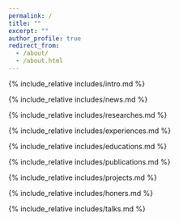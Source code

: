 ```yaml
---
permalink: /
title: ""
excerpt: ""
author_profile: true
redirect_from: 
  - /about/
  - /about.html
---
```


<span class='anchor' id='about-me'></span>
{% include_relative includes/intro.md %}

{% include_relative includes/news.md %}

{% include_relative includes/researches.md %}

{% include_relative includes/experiences.md %}

{% include_relative includes/educations.md %}

{% include_relative includes/publications.md %}

{% include_relative includes/projects.md %}

{% include_relative includes/honers.md %}

{% include_relative includes/talks.md %}


<script>
document.addEventListener("DOMContentLoaded", function() {
    const papers = document.querySelectorAll(".paper-box-text"); 
    let num = 1; // 从1开始
    papers.forEach(paper => {
        // 在第一个子元素前插入序号（数字和一个点）
        const firstChild = paper.firstElementChild;
        if (firstChild) {
            // 创建一个 span 来显示编号
            const numSpan = document.createElement("span");
            numSpan.textContent = num + ". ";
            numSpan.style.fontWeight = "bold";
            firstChild.insertAdjacentElement("afterbegin", numSpan);
            num++;
        }
    });
});
</script>



<script>
async function updateCitationNumbers() {
    try {
        console.log('开始加载引用数据...');
        
        // 使用绝对路径
        const response = await fetch('/google_scholar_crawler/results/gs_data.json');
        if (!response.ok) {
            throw new Error('无法加载数据文件');
        }
        
        const data = await response.json();
        console.log('成功加载数据，文章数量:', data.publications.length);
        
        // 创建 pub_id 到引用数的映射
        const citationMap = {};
        data.publications.forEach(pub => {
            citationMap[pub.author_pub_id] = pub.num_citations || 0;
        });
        
        console.log('创建映射表:', citationMap);
        
        // 为每个徽章创建图片
        const badges = document.querySelectorAll('.citation-badge');
        console.log('找到徽章数量:', badges.length);
        
        badges.forEach((badge, index) => {
            const pubId = badge.getAttribute('data-pub-id');
            const citations = citationMap[pubId];
            
            console.log(`处理第${index + 1}个徽章:`, pubId, '引用数:', citations);
            
            if (citations !== undefined) {
                const link = badge.querySelector('a');
                if (link) {
                    // 清空链接内容（移除任何现有内容）
                    link.innerHTML = '';
                    
                    // 创建图片
                    const img = document.createElement('img');
                    img.src = `https://img.shields.io/badge/Citations-${citations}-blue`;
                    img.alt = `Citations: ${citations}`;
                    img.style.verticalAlign = 'middle';
                    
                    link.appendChild(img);
                    console.log(`✅ 为 ${pubId} 设置引用数: ${citations}`);
                }
            } else {
                console.log(`❌ 未找到 ${pubId} 的引用数据`);
            }
        });
        
        console.log('🎉 引用数字更新完成');
        
    } catch (error) {
        console.log('引用数字更新失败:', error);
    }
}

// 确保页面完全加载后执行
document.addEventListener('DOMContentLoaded', updateCitationNumbers);
</script>

